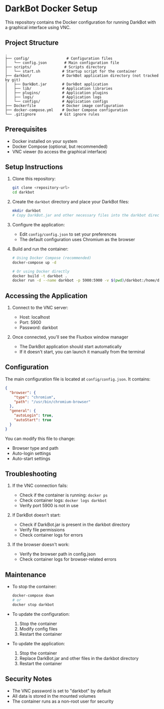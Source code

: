 # DarkBot Docker Setup

This repository contains the Docker configuration for running DarkBot with a graphical interface using VNC.

## Project Structure

```
.
├── config/                 # Configuration files
│   └── config.json        # Main configuration file
├── scripts/               # Scripts directory
│   └── start.sh          # Startup script for the container
├── darkbot/              # DarkBot application directory (not tracked by git)
│   ├── DarkBot.jar       # DarkBot application
│   ├── lib/              # Application libraries
│   ├── plugins/          # Application plugins
│   ├── logs/             # Application logs
│   └── configs/          # Application configs
├── Dockerfile            # Docker image configuration
├── docker-compose.yml    # Docker Compose configuration
└── .gitignore           # Git ignore rules
```

## Prerequisites

- Docker installed on your system
- Docker Compose (optional, but recommended)
- VNC viewer (to access the graphical interface)

## Setup Instructions

1. Clone this repository:
   ```bash
   git clone <repository-url>
   cd darkbot
   ```

2. Create the `darkbot` directory and place your DarkBot files:
   ```bash
   mkdir darkbot
   # Copy DarkBot.jar and other necessary files into the darkbot directory
   ```

3. Configure the application:
   - Edit `config/config.json` to set your preferences
   - The default configuration uses Chromium as the browser

4. Build and run the container:
   ```bash
   # Using Docker Compose (recommended)
   docker-compose up -d

   # Or using Docker directly
   docker build -t darkbot .
   docker run -d --name darkbot -p 5900:5900 -v $(pwd)/darkbot:/home/darkbot/darkbot -v $(pwd)/config:/mnt/darkbot/config darkbot
   ```

## Accessing the Application

1. Connect to the VNC server:
   - Host: localhost
   - Port: 5900
   - Password: darkbot

2. Once connected, you'll see the Fluxbox window manager
   - The DarkBot application should start automatically
   - If it doesn't start, you can launch it manually from the terminal

## Configuration

The main configuration file is located at `config/config.json`. It contains:

```json
{
  "browser": {
    "type": "chromium",
    "path": "/usr/bin/chromium-browser"
  },
  "general": {
    "autoLogin": true,
    "autoStart": true
  }
}
```

You can modify this file to change:
- Browser type and path
- Auto-login settings
- Auto-start settings

## Troubleshooting

1. If the VNC connection fails:
   - Check if the container is running: `docker ps`
   - Check container logs: `docker logs darkbot`
   - Verify port 5900 is not in use

2. If DarkBot doesn't start:
   - Check if DarkBot.jar is present in the darkbot directory
   - Verify file permissions
   - Check container logs for errors

3. If the browser doesn't work:
   - Verify the browser path in config.json
   - Check container logs for browser-related errors

## Maintenance

- To stop the container:
  ```bash
  docker-compose down
  # or
  docker stop darkbot
  ```

- To update the configuration:
  1. Stop the container
  2. Modify config files
  3. Restart the container

- To update the application:
  1. Stop the container
  2. Replace DarkBot.jar and other files in the darkbot directory
  3. Restart the container

## Security Notes

- The VNC password is set to "darkbot" by default
- All data is stored in the mounted volumes
- The container runs as a non-root user for security 